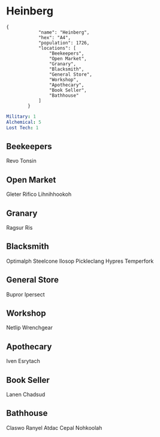 # Heinberg

```
{
            "name": "Heinberg",
            "hex": "A4",
            "population": 1726,
            "locations": [
                "Beekeepers",
                "Open Market",
                "Granary",
                "Blacksmith",
                "General Store",
                "Workshop",
                "Apothecary",
                "Book Seller",
                "Bathhouse"
            ]
        }
```
```yml
Military: 1
Alchemical: 5
Lost Tech: 1
```

## Beekeepers
Revo Tonsin

## Open Market
Gleter Rifico
Lihnihhookoh

## Granary
Ragsur Ris

## Blacksmith
Optimalph Steelcone
Ilosop Pickleclang
Hypres Temperfork

## General Store
Bupror Ipersect

## Workshop
Netlip Wrenchgear

## Apothecary
Iven Esrytach

## Book Seller
Lanen Chadsud

## Bathhouse
Claswo Ranyel
Atdac Cepal
Nohkoolah